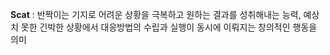**Scat** : 반짝이는 기지로 어려운 상황을 극복하고 원하는 결과를 성취해내는 능력, 예상치 못한 긴박한 상황에서 대응방법의 수립과 실행이 동시에 이뤄지는 창의적인 행동을 의미
